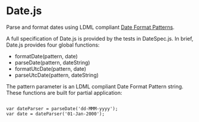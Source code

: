 # Date.js
Parse and format dates using LDML compliant <a href="http://unicode.org/reports/tr35/tr35-dates.html" target="_blank">Date Format Patterns</a>.
<p>A full specification of Date.js is provided by the tests in DateSpec.js.  In brief, Date.js provides four global functions:</p>

<ul>
<li>formatDate(pattern, date)</li>
<li>parseDate(pattern, dateString)</li>
<li>formatUtcDate(pattern, date)</li>
<li>parseUtcDate(pattern, dateString)</li>
</ul>
The pattern parameter is an LDML compliant Date Format Pattern string.  These functions are built for partial application:

<pre><code>
var dateParser = parseDate('dd-MMM-yyyy');
var date = dateParser('01-Jan-2000');
</code></pre>

